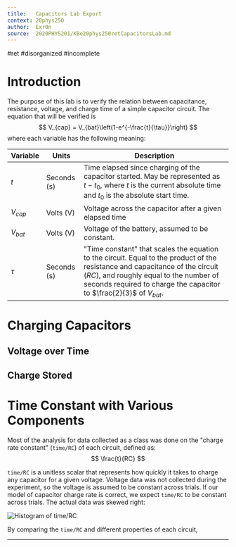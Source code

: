 ```yaml
---
title:   Capacitors Lab Export
context: 20phys250
author:  Exr0n
source:  2020PHYS201/KBe20phys250retCapacitorsLab.md
---
```


#ret 
#disorganized #incomplete

# Introduction

The purpose of this lab is to verify the relation between capacitance, resistance, voltage, and charge time of a simple capacitor circuit. The equation that will be verified is
$$
V_{cap} = V_{bat}\left(1-e^{-\frac{t}{\tau}}\right)
$$
where each variable has the following meaning:

| Variable | Units | Description |
|----------|-------|-------------|
$t$ | Seconds (s) | Time elapsed since charging of the capacitor started. May be represented as $t-t_0$, where $t$ is the current absolute time and $t_0$ is the absolute start time.
$V_{cap}$ | Volts (V) | Voltage across the capacitor after a given elapsed time
$V_{bat}$ | Volts (V) | Voltage of the battery, assumed to be constant.
$\tau$ | Seconds (s) | "Time constant" that scales the equation to the circuit. Equal to the product of the resistance and capacitance of the circuit ($RC$), and roughly equal to the number of seconds required to charge the capacitor to $\frac{2}{3}$ of $V_{bat}$.

# Charging Capacitors

## Voltage over Time

## Charge Stored

# Time Constant with Various Components

Most of the analysis for data collected as a class was done on the "charge rate constant" (`time/RC`) of each circuit, defined as:
$$
\frac{t}{RC}
$$

`time/RC` is a unitless scalar that represents how quickly it takes to charge any capacitor for a given voltage. Voltage data was not collected during the experiment, so the voltage is assumed to be constant across trials. If our model of capacitor charge rate is correct, we expect `time/RC` to be constant across trials. The actual data was skewed right:

![Histogram of time/RC](https://docs.google.com/spreadsheets/d/e/2PACX-1vTdonVC_CHgEAoezSnGLXLRFZMhR0_IfTl8anSSMXwEDUR4iNzQbhVJGY8PyUq2e946cMuQbj5TSex_/pubchart?oid=587065174&format=image)

By comparing the `time/RC` and different properties of each circuit, 

---
